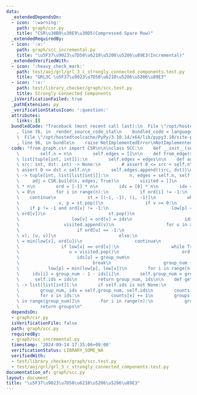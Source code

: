 ```yaml
---
data:
  _extendedDependsOn:
  - icon: ':warning:'
    path: graph/csr.py
    title: "CSR\u30B0\u30E9\u30D5(Compressed Spare Row)"
  _extendedRequiredBy:
  - icon: ':x:'
    path: graph/scc_incremental.py
    title: "\u5F37\u9023\u7D50\u6210\u5206\u5206\u89E3(Incremental)"
  _extendedVerifiedWith:
  - icon: ':heavy_check_mark:'
    path: test/aoj/grl/grl_3_c_strongly_connected_components.test.py
    title: "GRL3C \u5F37\u9023\u7D50\u6210\u5206\u5206\u89E3"
  - icon: ':x:'
    path: test/library_checker/graph/scc.test.py
    title: Strongly Connected Components
  _isVerificationFailed: true
  _pathExtension: py
  _verificationStatusIcon: ':question:'
  attributes:
    links: []
  bundledCode: "Traceback (most recent call last):\n  File \"/opt/hostedtoolcache/PyPy/3.10.14/x64/lib/pypy3.10/site-packages/onlinejudge_verify/documentation/build.py\"\
    , line 76, in _render_source_code_stat\n    bundled_code = language.bundle(\n\
    \  File \"/opt/hostedtoolcache/PyPy/3.10.14/x64/lib/pypy3.10/site-packages/onlinejudge_verify/languages/python.py\"\
    , line 96, in bundle\n    raise NotImplementedError\nNotImplementedError\n"
  code: "from graph.csr import CSR\n\n\nclass SCC:\n    def __init__(self, n: int):\n\
    \        self.n = n\n        self.edges = []\n\n    def from_edge(self, edges:\
    \ list[tuple[int, int]]):\n        self.edges = edges\n\n    def add_edge(self,\
    \ src: int, dst: int) -> None:\n        # assert 0 <= src < self.n\n        #\
    \ assert 0 <= dst < self.n\n        self.edges.append((src, dst))\n\n    def scc_ids(self)\
    \ -> tuple[int, list[list[int]]]:\n        n, edges = self.n, self.edges\n   \
    \     adj = CSR.build(n, edges, True)\n        visited = []\n        low = [0]\
    \ * n\n        ord = [-1] * n\n        ids = [0] * n\n        idx = group_num\
    \ = 0\n        for i in range(n):\n            if ord[i] != -1:\n            \
    \    continue\n            st = [(~i, -1), (i, -1)]\n            while st:\n \
    \               v, p = st.pop()\n                if v >= 0:\n                \
    \    if p != -1 and ord[v] != -1:\n                        low[p] = min(low[p],\
    \ ord[v])\n                        st.pop()\n                        continue\n\
    \                    low[v] = ord[v] = idx\n                    idx += 1\n   \
    \                 visited.append(v)\n                    for u in adj[v]:\n  \
    \                      if ord[u] == -1:\n                            st += [(~u,\
    \ v), (u, v)]\n                        else:\n                            low[v]\
    \ = min(low[v], ord[u])\n                    continue\n                v = ~v\n\
    \                if low[v] == ord[v]:\n                    while True:\n     \
    \                   u = visited.pop()\n                        ord[u] = n\n  \
    \                      ids[u] = group_num\n                        if u == v:\n\
    \                            break\n                    group_num += 1\n     \
    \           low[p] = min(low[p], low[v])\n        for i in range(n):\n       \
    \     ids[i] = group_num - 1 - ids[i]\n        self.group_num = group_num\n  \
    \      self.ids = ids\n        return group_num, ids\n\n    def get_mapping(self)\
    \ -> list[list[int]]:\n        if self.ids is not None:\n            self.scc_ids()\n\
    \        group_num, ids = self.group_num, self.ids\n        counts = [0] * group_num\n\
    \        for x in ids:\n            counts[x] += 1\n        groups = [[] for _\
    \ in range(group_num)]\n        for i in range(n):\n            groups[ids[i]].append(i)\n\
    \        return groups\n"
  dependsOn:
  - graph/csr.py
  isVerificationFile: false
  path: graph/scc.py
  requiredBy:
  - graph/scc_incremental.py
  timestamp: '2024-09-14 17:35:06+09:00'
  verificationStatus: LIBRARY_SOME_WA
  verifiedWith:
  - test/library_checker/graph/scc.test.py
  - test/aoj/grl/grl_3_c_strongly_connected_components.test.py
documentation_of: graph/scc.py
layout: document
title: "\u5F37\u9023\u7D50\u6210\u5206\u5206\u89E3"
---
```

